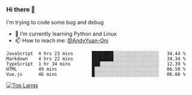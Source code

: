 ### Hi there 👋

I'm trying to code some bug and debug

- 🌱 I’m currently learning Python and Linux
- 📫 How to reach me: [@AndyYuan-Oni](https://github.com/AndyYuan-Oni)


<!--START_SECTION:waka-->
```text
JavaScript  4 hrs 23 mins       ████████░░░░░░░░░░░░░░░░░   34.44 % 
Markdown    4 hrs 22 mins       ████████░░░░░░░░░░░░░░░░░   34.34 % 
TypeScript  1 hr 34 mins        ███░░░░░░░░░░░░░░░░░░░░░░   12.39 % 
HTML        49 mins             █░░░░░░░░░░░░░░░░░░░░░░░░   06.50 % 
Vue.js      46 mins             █░░░░░░░░░░░░░░░░░░░░░░░░   06.06 %
```
<!--END_SECTION:waka-->

  <!--**AndyYuan-Oni/AndyYuan-Oni** is a ✨ _special_ ✨ repository because its `README.md` (this file) appears on your GitHub profile.-->
[![Top Langs](https://github-readme-stats.vercel.app/api/top-langs/?username=AndyYUan-Oni&layout=compact)](https://github.com/AndyYUan-Oni/github-readme-stats)
